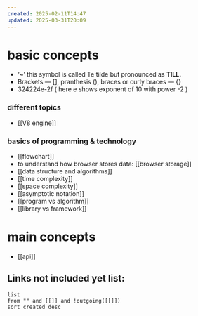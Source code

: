 ```yaml
---
created: 2025-02-11T14:47
updated: 2025-03-31T20:09
---
```



# basic concepts

- ‘~’ this symbol is called Te tilde but pronounced as **TILL.**
-  Brackets — [], pranthesis (), braces or curly braces — {}
- 324224e-2f  ( here e shows exponent of 10 with power -2 )


### different topics

- [[V8 engine]]



### basics of programming & technology

- [[flowchart]]
- to understand how browser stores data: [[browser storage]]
- [[data structure and algorithms]]
- [[time complexity]]
- [[space complexity]]
- [[asymptotic notation]]
- [[program vs algorithm]]
- [[library vs framework]]

# main concepts

- [[api]]



## **Links not included yet list:**
```dataview
list
from "" and [[]] and !outgoing([[]])
sort created desc
```
